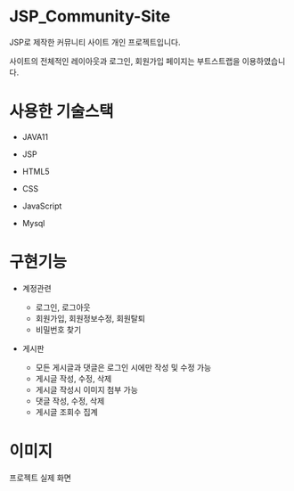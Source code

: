 # JSP_Community-Site
JSP로 제작한 커뮤니티 사이트 개인 프로젝트입니다.

사이트의 전체적인 레이아웃과 로그인, 회원가입 페이지는 부트스트랩을 이용하였습니다.




# 사용한 기술스택

* JAVA11

* JSP

* HTML5

* CSS

* JavaScript

* Mysql

# 구현기능

* 계정관련
  - 로그인, 로그아웃
  -  회원가입, 회원정보수정, 회원탈퇴
  -  비밀번호 찾기


* 게시판
  - 모든 게시글과 댓글은 로그인 시에만 작성 및 수정 가능
  - 게시글 작성, 수정, 삭제
  - 게시글 작성시 이미지 첨부 가능
  - 댓글 작성, 수정, 삭제
  - 게시글 조회수 집계


 # 이미지

 프로젝트 실제 화면

 

